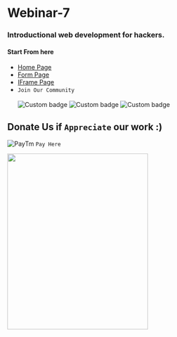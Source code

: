 # Webinar-7
### Introductional web development for hackers.</br>
#### Start From here  
- [Home Page](https://n00b-hack3rs-community.github.io/Webinar-7)
- [Form Page](https://n00b-hack3rs-community.github.io/Webinar-7/form/form.html)
- [IFrame Page](https://n00b-hack3rs-community.github.io/Webinar-7/iframe/iframe.html)</br>  
- ```Join Our Community```</br>  
![Custom badge](https://img.shields.io/badge/NHC-N00B%20HACK3RS%20COMMUNITY-brightgreen?style=plastic&logo=appveyor)
![Custom badge](https://img.shields.io/badge/NHC-Join%20Us-cyan?style=plastic&logo=appveyor?link=http://evil.org&link=http://127.0.0.1:800)
![Custom badge ](https://img.shields.io/badge/~Hack3r__Oneness-Instagram-02f5ff?style=plastic&logo=appveyor&link=https://instagram.com/hack3r_oneness)
## Donate Us if ```Appreciate``` our work :)  
![PayTm](https://github.com/N00B-HACK3RS-COMMUNITY/Webinar-7/blob/master/68747470733a2f2f696d672e69636f6e73382e636f6d2f636f6c6f722f39362f3030303030302f706179746d2e706e67.png) ```Pay Here```</br>  

<img src="https://github.com/N00B-HACK3RS-COMMUNITY/Webinar-7/blob/master/src/PayTm_Invoice_Logo.JPG" width=320 height=400 align=center>

